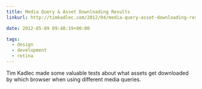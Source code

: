 ```yaml
---
title: Media Query & Asset Downloading Results
linkurl: http://timkadlec.com/2012/04/media-query-asset-downloading-results/

date: 2012-05-09 09:48:19+00:00

tags:
  - design
  - development
  - retina
---
```


Tim Kadlec made some valuable tests about what assets get downloaded by which browser when using different media queries.
